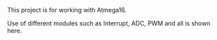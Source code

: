 This project is for working with Atmega16.

Use of different modules such as Interrupt, ADC, PWM and all is shown here.